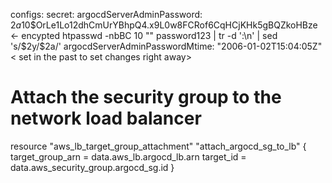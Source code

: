 configs:
  secret:
    argocdServerAdminPassword: $2a$10$OrLe1Lo12dhCmUrYBhpQ4.x9L0w8FCRof6CqHCjKHk5gBQZkoHBze <- encypted htpasswd -nbBC 10 "" password123 | tr -d ':\n' | sed 's/$2y/$2a/'
    argocdServerAdminPasswordMtime: "2006-01-02T15:04:05Z" < set in the past to set changes right away>


# Attach the security group to the network load balancer
resource "aws_lb_target_group_attachment" "attach_argocd_sg_to_lb" {
  target_group_arn = data.aws_lb.argocd_lb.arn
  target_id        = data.aws_security_group.argocd_sg.id
}